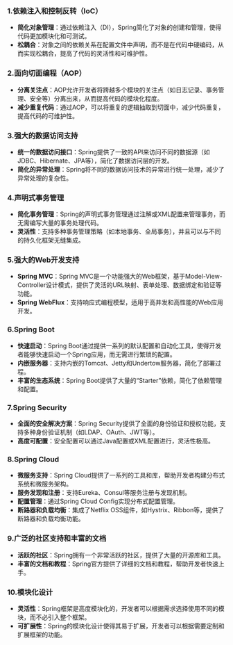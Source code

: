 ### 1.**依赖注入和控制反转（IoC）**
- **简化对象管理**：通过依赖注入（DI），Spring简化了对象的创建和管理，使得代码更加模块化和可测试。
- **松耦合**：对象之间的依赖关系在配置文件中声明，而不是在代码中硬编码，从而实现松耦合，提高了代码的灵活性和可维护性。
### 2.**面向切面编程（AOP）**

- **分离关注点**：AOP允许开发者将跨越多个模块的关注点（如日志记录、事务管理、安全等）分离出来，从而提高代码的模块化程度。
- **减少重复代码**：通过AOP，可以将重复的逻辑抽取到切面中，减少代码重复，提高代码的可维护性。
### 3.**强大的数据访问支持**

- **统一的数据访问接口**：Spring提供了一致的API来访问不同的数据源（如JDBC、Hibernate、JPA等），简化了数据访问层的开发。
- **简化的异常处理**：Spring将不同的数据访问技术的异常进行统一处理，减少了异常处理的复杂性。
### 4.**声明式事务管理**

- **简化事务管理**：Spring的声明式事务管理通过注解或XML配置来管理事务，而无需编写大量的事务处理代码。
- **灵活性**：支持多种事务管理策略（如本地事务、全局事务），并且可以与不同的持久化框架无缝集成。
### 5.**强大的Web开发支持**

- **Spring MVC**：Spring MVC是一个功能强大的Web框架，基于Model-View-Controller设计模式，提供了灵活的URL映射、表单处理、数据绑定和验证等功能。
- **Spring WebFlux**：支持响应式编程模型，适用于高并发和高性能的Web应用开发。
### 6.**Spring Boot**

- **快速启动**：Spring Boot通过提供一系列的默认配置和自动化工具，使得开发者能够快速启动一个Spring应用，而无需进行繁琐的配置。
- **内嵌服务器**：支持内嵌的Tomcat、Jetty和Undertow服务器，简化了部署过程。
- **丰富的生态系统**：Spring Boot提供了大量的“Starter”依赖，简化了依赖管理和配置。
### 7.**Spring Security**

- **全面的安全解决方案**：Spring Security提供了全面的身份验证和授权功能，支持多种身份验证机制（如LDAP、OAuth、JWT等）。
- **高度可配置**：安全配置可以通过Java配置或XML配置进行，灵活性极高。
### 8.**Spring Cloud**

- **微服务支持**：Spring Cloud提供了一系列的工具和库，帮助开发者构建分布式系统和微服务架构。
- **服务发现和注册**：支持Eureka、Consul等服务注册与发现机制。
- **配置管理**：通过Spring Cloud Config实现分布式配置管理。
- **断路器和负载均衡**：集成了Netflix OSS组件，如Hystrix、Ribbon等，提供了断路器和负载均衡功能。
### 9.**广泛的社区支持和丰富的文档**

- **活跃的社区**：Spring拥有一个非常活跃的社区，提供了大量的开源库和工具。
- **丰富的文档和教程**：Spring官方提供了详细的文档和教程，帮助开发者快速上手。
### 10.**模块化设计**

- **灵活性**：Spring框架是高度模块化的，开发者可以根据需求选择使用不同的模块，而不必引入整个框架。
- **可扩展性**：Spring的模块化设计使得其易于扩展，开发者可以根据需要定制和扩展框架的功能。
